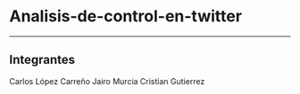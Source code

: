 # Analisis-de-control-en-twitter
---

## Integrantes

Carlos López Carreño
Jairo Murcia
Cristian Gutierrez

